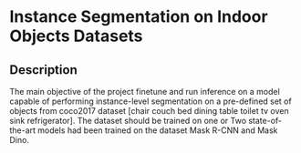# Instance Segmentation on Indoor Objects Datasets

## Description
The main objective of the project finetune and run inference on a model capable of performing instance-level segmentation on a pre-defined set of objects from coco2017 dataset [chair couch bed dining table toilet tv oven sink refrigerator]. The dataset should be trained on one or Two state-of-the-art models had been trained on the dataset Mask R-CNN and Mask Dino.
